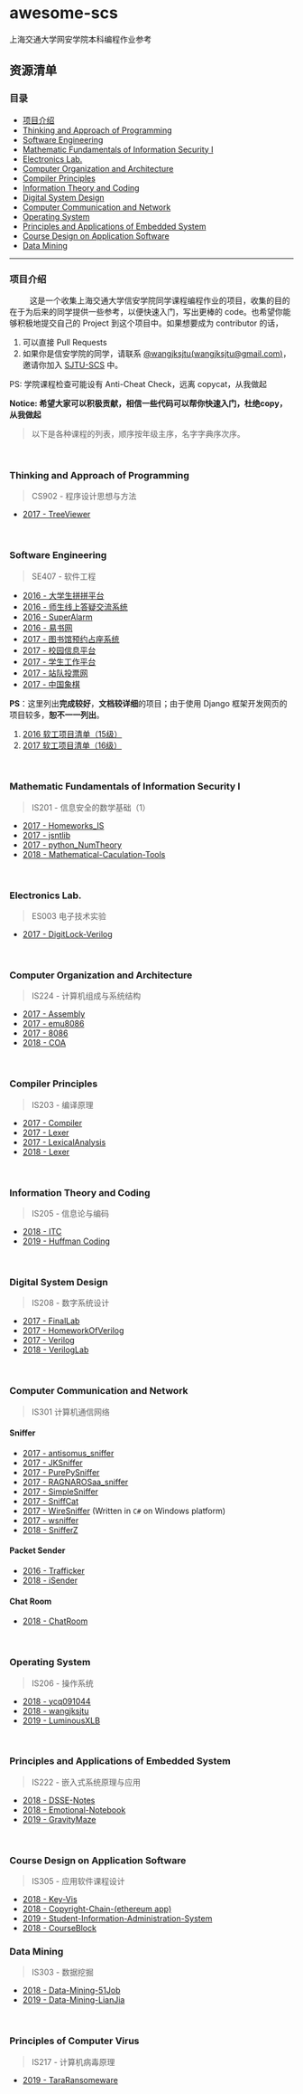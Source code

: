 # awesome-scs
上海交通大学网安学院本科编程作业参考


## 资源清单

### 目录

* [项目介绍](#项目介绍)
* [Thinking and Approach of Programming](#cs902)
* [Software Engineering](#se407)
* [Mathematic Fundamentals of Information Security I](#is201)
* [Electronics Lab.](#es003)
* [Computer Organization and Architecture](#is224)
* [Compiler Principles](#is203)
* [Information Theory and Coding](#is205)
* [Digital System Design](#is208)
* [Computer Communication and Network](#is301)
* [Operating System](#is206)
* [Principles and Applications of Embedded System](#is222)
* [Course Design on Application Software](#is305)
* [Data Mining](#is303)
---

<!--* [Principles of Computer Virus](#is217) -->

### 项目介绍

&emsp; &emsp; 这是一个收集上海交通大学信安学院同学课程编程作业的项目，收集的目的在于为后来的同学提供一些参考，以便快速入门，写出更棒的 code。也希望你能够积极地提交自己的 Project 到这个项目中。如果想要成为 contributor 的话，

1. 可以直接 Pull Requests
2. 如果你是信安学院的同学，请联系 [@wangjksjtu(wangjksjtu@gmail.com)](https://github.com/wangjksjtu)，邀请你加入 [SJTU-SCS](https://github.com/SJTU-SCS) 中。

PS: 学院课程检查可能设有 Anti-Cheat Check，远离 copycat，从我做起

**Notice: 希望大家可以积极贡献，相信一些代码可以帮你快速入门，杜绝copy，从我做起**

> 以下是各种课程的列表，顺序按年级主序，名字字典序次序。

&nbsp;

<a name="cs902"> </a>

### Thinking and Approach of Programming
> CS902 - 程序设计思想与方法

* [2017 - TreeViewer](https://github.com/JarryShaw/TreeViewer)

&nbsp;

<a name="se407"> </a>

### Software Engineering
> SE407 - 软件工程

* [2016 - 大学生拼拼平台](https://github.com/jeklen/PingPing)
* [2016 - 师生线上答疑交流系统](https://github.com/RAGNAROSaa/Q-A-online)
* [2016 - SuperAlarm](https://github.com/wangjksjtu/SuperAlarm)
* [2016 - 易书网](https://github.com/shenqili/Yishuwang)
* [2017 - 图书馆预约占座系统](https://github.com/SE407-2017/FinalProject-library-seats-reservation)
* [2017 - 校园信息平台](https://github.com/SE407-2017/campus-information-platform/)
* [2017 - 学生工作平台](https://github.com/SE407-2017/StudentJobManagement)
* [2017 - 站队投票网](https://github.com/SE407-2017/Taking-Sides)
* [2017 - 中国象棋](https://github.com/JiNianLuo/chessboard_Chinese-chess)

__PS__：这里列出**完成较好**，**文档较详细**的项目；由于使用 Django 框架开发网页的项目较多，__恕不一一列出__。

1. [2016 软工项目清单（15级）](https://github.com/mayinghua/SJTU_SoftwareEngineering/issues/36)
2. [2017 软工项目清单（16级）](https://github.com/SE407-2017)

&nbsp;

<a name="is201"> </a>

### Mathematic Fundamentals of Information Security I
> IS201 - 信息安全的数学基础（1）

* [2017 - Homeworks_IS](https://github.com/somecat1996/Homeworks_IS)
* [2017 - jsntlib](https://github.com/JarryShaw/jsntlib/tree/master)
* [2017 - python_NumTheory](https://github.com/wangjksjtu/python_NumTheory)
*  [2018 -  Mathematical-Caculation-Tools ](https://github.com/KuroChan1998/Mathematical-Caculation-Tools) 

&nbsp;

<a name="es003"> </a>

### Electronics Lab.
> ES003 电子技术实验

* [2017 - DigitLock-Verilog](https://github.com/JarryShaw/DigitLock-Verilog)

&nbsp;

<a name="is224"> </a>

### Computer Organization and Architecture
> IS224 - 计算机组成与系统结构

* [2017 - Assembly](https://github.com/wangjksjtu/IS-Assignments/tree/master/IS224)
* [2017 - emu8086](https://github.com/somecat1996/emu8086)
* [2017 - 8086](https://github.com/JarryShaw/8086)
* [2018 - COA](https://github.com/LuminousXLB/Homework_IS/tree/COA)

&nbsp;

<a name="is203"> </a>

### Compiler Principles
> IS203 - 编译原理

* [2017 - Compiler](https://github.com/JarryShaw/Compiler)
* [2017 - Lexer](https://github.com/wangjksjtu/IS-Assignments/tree/master/IS203)
* [2017 - LexicalAnalysis](https://github.com/somecat1996/LexicalAnalysis)
* [2018 - Lexer](https://github.com/LuminousXLB/Homework_IS/tree/cp)

&nbsp;

<a name="is205"> </a>

### Information Theory and Coding
> IS205 - 信息论与编码

* [2018 - ITC](https://github.com/dujiajun/ITC)
* [2019 - Huffman Coding](https://github.com/pydxflwb/Huffman-Coding)

&nbsp;

<a name="is208"> </a>

### Digital System Design
> IS208 - 数字系统设计

* [2017 - FinalLab](https://github.com/wangjksjtu/IS-Assignments/tree/master/IS208)
* [2017 - HomeworkOfVerilog](https://github.com/somecat1996/HomeworkOfVerilog)
* [2017 - Verilog](https://github.com/JarryShaw/Verilog)
* [2018 - VerilogLab](https://github.com/LuminousXLB/Homework_IS/tree/dsd)

&nbsp;

<a name="is301"> </a>

### Computer Communication and Network
> IS301 计算机通信网络

#### Sniffer

* [2017 - antisomus_sniffer](https://github.com/AntiSomnus/sniffer)
* [2017 - JKSniffer](https://github.com/wangjksjtu/JKSniffer)
* [2017 - PurePySniffer](https://github.com/phyank/PurePySniffer)
* [2017 - RAGNAROSaa_sniffer](https://github.com/RAGNAROSaa/Sniffer)
* [2017 - SimpleSniffer](https://github.com/zqzqz/SimpleSniffer)
* [2017 - SniffCat](https://github.com/somecat1996/SniffCat)
* [2017 - WireSniffer](https://github.com/cpeggg/WireSniffer) (Written in `C#` on Windows platform)
* [2017 - wsniffer](https://github.com/waderwu/wsniffer)
* [2018 - SnifferZ](https://github.com/QingruZhang/SnifferZ)

#### Packet Sender

* [2016 - Trafficker](https://github.com/LyleMi/Trafficker)
* [2018 - iSender](https://github.com/Yuran-Zhao/iSender)

#### Chat Room

* [2018 - ChatRoom](https://github.com/dujiajun/ChatRoom)

&nbsp;

<a name="is206"> </a>

### Operating System
> IS206 - 操作系统

* [2018 - ycq091044](https://github.com/ycq091044/Operating-System)
* [2018 - wangjksjtu](https://github.com/wangjksjtu/IS-Assignments/tree/master/IS206)
* [2019 - LuminousXLB](https://github.com/LuminousXLB/Lab_OS)

&nbsp;

<a name="is222"> </a>

### Principles and Applications of Embedded System
> IS222 - 嵌入式系统原理与应用

* [2018 - DSSE-Notes](https://github.com/wangjksjtu/DSSE-Notes)
* [2018 - Emotional-Notebook](https://github.com/zqzqz/notebook)
* [2019 - GravityMaze](https://github.com/dujiajun/GravityMaze)

&nbsp;

<a name="is305"> </a>

### Course Design on Application Software
> IS305 - 应用软件课程设计

* [2018 - Key-Vis](https://github.com/RickFreemanCui/KeyVis)
* [2018 - Copyright-Chain-(ethereum app)](https://github.com/zqzqz/CR-chain)
* [2019 - Student-Information-Administration-System](https://github.com/KuroChan1998/Student-Information-Administration-System)
* [2018 - CourseBlock](https://github.com/dujiajun/CourseBlock)
&nbsp;

<a name="is303"> </a>

### Data Mining
> IS303 - 数据挖掘

* [2018 - Data-Mining-51Job](https://github.com/wangjksjtu/Data-Mining-51Job)
* [2019 - Data-Mining-LianJia](https://github.com/QingruZhang/Data-Mining-LianJia-HousePrice-Prediction-Project)


&nbsp;

<a name="is217"> </a>

### Principles of Computer Virus
> IS217 - 计算机病毒原理

* [2019 - TaraRansomeware](https://github.com/LuminousXLB/TaraRansomeware)
